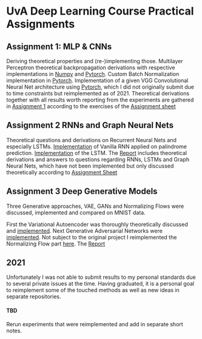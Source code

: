 # UvA Deep Learning Course Practical Assignments

## Assignment 1: MLP & CNNs

Deriving theoretical properties and (re-)implementing those. Multilayer Perceptron theoretical backpropagation derivations with respective implementations in [Numpy](https://github.com/PhilLint/Deep-Learning/blob/master/assignment_1/code/mlp_numpy.py) and [Pytorch](https://github.com/PhilLint/Deep-Learning/blob/master/assignment_1/code/mlp_pytorch.py).
Custom Batch Normalization implementation in [Pytorch](https://github.com/PhilLint/Deep-Learning/blob/master/assignment_1/code/custom_batchnorm.py). 
Implementation of a given VGG Convolutional Neural Net architecture using [Pytorch](https://github.com/PhilLint/Deep-Learning/blob/master/assignment_1/code/convnet_pytorch.py), which I did not originally submit due to time constraints but reimplemented as of 2021. 
Theoretical derivations together with all results worth reporting from the experiments are gathered in [Assignment 1](https://github.com/PhilLint/Deep-Learning/blob/master/assignment_1/Deep_Learning_Assignment_1_philipp_lintl.pdf) according to the exercises of the [Assignment sheet](https://github.com/PhilLint/Deep-Learning/blob/master/assignment_1/assignment_1.pdf)

## Assignment 2 RNNs and Graph Neural Nets

Theoretical questions and derivations on Recurrent Neural Nets and especially LSTMs. [Implementation](https://github.com/PhilLint/Deep-Learning/blob/master/assignment_2/part1/vanilla_rnn.py) of Vanilla RNN applied on palindrome prediction. [Implementation](https://github.com/PhilLint/Deep-Learning/blob/master/assignment_2/part1/lstm.py) of the LSTM. The [Report](https://github.com/PhilLint/Deep-Learning/blob/master/assignment_2/Deep_Learning_Assignment_2_lintl.pdf) includes theoretical derivations and answers to questions regarding RNNs, LSTMs and Graph Neural Nets, which have not been implemented but only discussed theoretically according to [Assignment Sheet](https://github.com/PhilLint/Deep-Learning/blob/master/assignment_2/assignment_2.pdf)

## Assignment 3 Deep Generative Models
Three Generative approaches, VAE, GANs and Normalizing Flows were discussed, implemented and compared on MNIST data.

First the Variational Autoencoder was thoroughly theoretically discussed and [implemented](https://github.com/PhilLint/Deep-Learning/blob/master/assignment_3/templates/a3_vae_template.py). Next Generative Adversarial Networks were [implemented](https://github.com/PhilLint/Deep-Learning/blob/master/assignment_3/templates/a3_gan_template.py). Not subject to the original project I reimplemented the Normalizing Flow part [here](https://github.com/PhilLint/Deep-Learning/blob/master/assignment_3/templates/a3_nf_template.py). The [Report](https://github.com/PhilLint/Deep-Learning/blob/master/assignment_3/Deep_Learning_Assignment_3_Lintl.pdf)

## 2021
Unfortunately I was not able to submit results to my personal standards due to several private issues at the time. Having graduated, it is a personal goal to reimplement some of the touched methods as well as new ideas in separate repositories.

#### TBD
Rerun experiments that were reimplemented and add in separate short notes. 
